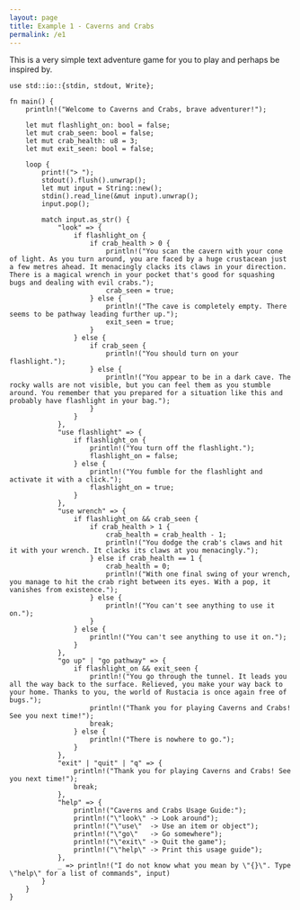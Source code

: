```yaml
---
layout: page
title: Example 1 - Caverns and Crabs
permalink: /e1
---
```


This is a very simple text adventure game for you to play and perhaps be inspired by.

<pre class="language-rust line-numbers"><code>use std::io::{stdin, stdout, Write};

fn main() {
    println!("Welcome to Caverns and Crabs, brave adventurer!");

    let mut flashlight_on: bool = false;
    let mut crab_seen: bool = false;
    let mut crab_health: u8 = 3;
    let mut exit_seen: bool = false;

    loop {
        print!("> ");
        stdout().flush().unwrap();
        let mut input = String::new();
        stdin().read_line(&mut input).unwrap();
        input.pop();

        match input.as_str() {
            "look" => {
                if flashlight_on {
                    if crab_health > 0 {
                        println!("You scan the cavern with your cone of light. As you turn around, you are faced by a huge crustacean just a few metres ahead. It menacingly clacks its claws in your direction. There is a magical wrench in your pocket that's good for squashing bugs and dealing with evil crabs.");
                        crab_seen = true;
                    } else {
                        println!("The cave is completely empty. There seems to be pathway leading further up.");
                        exit_seen = true;
                    }
                } else {
                    if crab_seen {
                        println!("You should turn on your flashlight.");
                    } else {
                        println!("You appear to be in a dark cave. The rocky walls are not visible, but you can feel them as you stumble around. You remember that you prepared for a situation like this and probably have flashlight in your bag.");
                    }
                }
            },
            "use flashlight" => {
                if flashlight_on {
                    println!("You turn off the flashlight.");
                    flashlight_on = false;
                } else {
                    println!("You fumble for the flashlight and activate it with a click.");
                    flashlight_on = true;
                }
            },
            "use wrench" => {
                if flashlight_on && crab_seen {
                    if crab_health > 1 {
                        crab_health = crab_health - 1;
                        println!("You dodge the crab's claws and hit it with your wrench. It clacks its claws at you menacingly.");
                    } else if crab_health == 1 {
                        crab_health = 0;
                        println!("With one final swing of your wrench, you manage to hit the crab right between its eyes. With a pop, it vanishes from existence.");
                    } else {
                        println!("You can't see anything to use it on.");
                    }
                } else {
                    println!("You can't see anything to use it on.");
                }
            },
            "go up" | "go pathway" => {
                if flashlight_on && exit_seen {
                    println!("You go through the tunnel. It leads you all the way back to the surface. Relieved, you make your way back to your home. Thanks to you, the world of Rustacia is once again free of bugs.");
                    println!("Thank you for playing Caverns and Crabs! See you next time!");
                    break;
                } else {
                    println!("There is nowhere to go.");
                }
            },
            "exit" | "quit" | "q" => {
                println!("Thank you for playing Caverns and Crabs! See you next time!");
                break;
            },
            "help" => {
                println!("Caverns and Crabs Usage Guide:");
                println!("\"look\" -> Look around");
                println!("\"use\"  -> Use an item or object");
                println!("\"go\"   -> Go somewhere");
                println!("\"exit\" -> Quit the game");
                println!("\"help\" -> Print this usage guide");
            },
            _ => println!("I do not know what you mean by \"{}\". Type \"help\" for a list of commands", input)
        }
    }
}
</code></pre>

